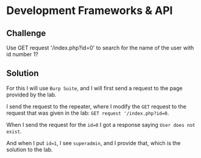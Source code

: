 # Development Frameworks & API

## Challenge

Use GET request '/index.php?id=0' to search for the name of the user with id number 1?

## Solution

For this I will use `Burp Suite`, and I will first send a request to the page provided by the lab.

I send the request to the repeater, where I modify the `GET` request to the request that was given in the lab:  `GET request '/index.php?id=0`.

When I send the request for the `id=0` I got a response saying `User does not exist`.

And when I put `id=1`, I see `superadmin`, and I provide that, which is the solution to the lab.

